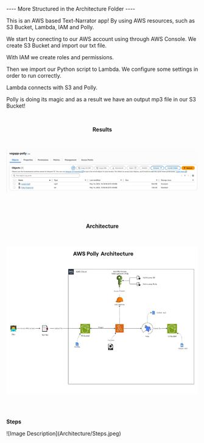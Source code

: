 ---- More Structured in the Architecture Folder ----

This is an AWS based Text-Narrator app! By using AWS resources, such as S3 Bucket, Lambda, IAM and Polly.

We start by conecting to our AWS account using through AWS Console. We create S3 Bucket and import our txt file.

With IAM we create roles and permissions.

Then we import our Python script to Lambda. We configure some settings in order to run correctly.

Lambda connects with S3 and Polly.

Polly is doing its magic and as a result we have an output mp3 file in our S3 Bucket!

<br><p align="center"><b>Results</b></p><br>

![Image Description](AWSApp-Polly-Vog/Result.jpeg)

<br>

<br><p align="center"><b>Architecture</b></p><br>


![Image Description](Architecture/ArchitectureDesign.jpeg)

<br>
<br>
<p><b>Steps</b></p>
![Image Description](Architecture/Steps.jpeg)


